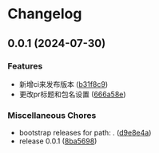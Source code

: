 # Changelog

## 0.0.1 (2024-07-30)


### Features

* 新增ci来发布版本 ([b31f8c9](https://github.com/ajiho/release-please-actio-test/commit/b31f8c9e83252f3c330b1ece63c756527dadedcb))
* 更改pr标题和包名设置 ([666a58e](https://github.com/ajiho/release-please-actio-test/commit/666a58eaf9aa5bf2acc4e6fe15b47a0530cef6c1))


### Miscellaneous Chores

* bootstrap releases for path: . ([d9e8e4a](https://github.com/ajiho/release-please-actio-test/commit/d9e8e4aec0670b2618972c7d67f5d15f3625b833))
* release 0.0.1 ([8ba5698](https://github.com/ajiho/release-please-actio-test/commit/8ba56989b7cc2ae22cfc534fcf2c2dd27d15e7de))
